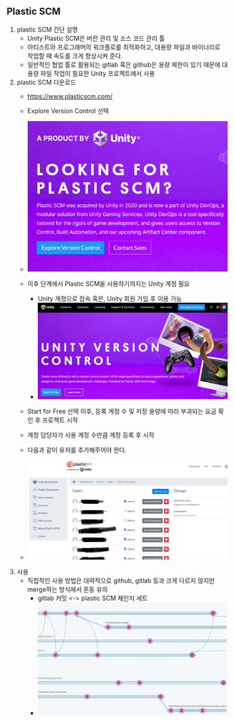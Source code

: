 ## Plastic SCM
1. plastic SCM 간단 설명
    - Unity Plastic SCM은 버전 관리 및 소스 코드 관리 툴
    - 아티스트와 프로그래머의 워크플로를 최적화하고, 대용량 파일과 바이너리로 작업할 때 속도를 크게 향상시켜 준다.
    - 일반적인 협업 툴로 활용되는 gitlab 혹은 github은 용량 제한이 있기 때문에 대용량 파일 작업이 필요한 Unity 프로젝트에서 사용
2. plastic SCM 다운로드
    - https://www.plasticscm.com/
    - Explore Version Control 선택
    - ![plasticSCM1](asset/SCM메인화면.PNG)
    - 이후 단계에서 Plastic SCM을 사용하기까지는 Unity 계정 필요
        - Unity 계정으로 접속 혹은, Unity 회원 가입 후 이용 가능
        - ![plasticSCM2](asset/SCM시작.PNG)

    - Start for Free 선택 이후, 등록 계정 수 및 저장 용량에 따라 부과되는 요금 확인 후 프로젝트 시작
    - 계정 담당자가 사용 계정 수만큼 계정 등록 후 시작
    - 다음과 같이 유저를 추가해주어야 한다.
    - ![PCMuser](asset/PCMUser.png)
3. 사용
    - 직접적인 사용 방법은 대략적으로 github, gitlab 등과 크게 다르지 않지만 merge하는 방식에서 혼동 유의
        - gitlab 커밋 <-> plastic SCM 체인지 세트
        - ![plasticSCM3](asset/SCM브랜치.PNG)
